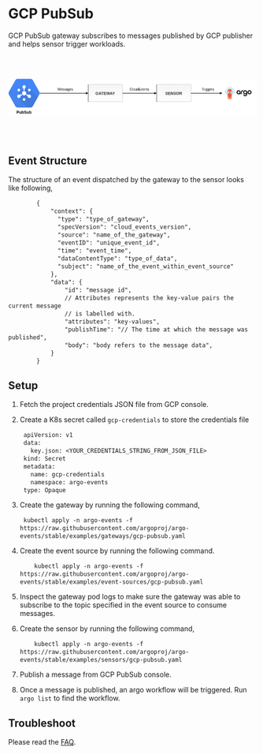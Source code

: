 # GCP PubSub

GCP PubSub gateway subscribes to messages published by GCP publisher and helps sensor trigger workloads.

<br/>
<br/>

<p align="center">
  <img src="https://github.com/argoproj/argo-events/blob/master/docs/assets/pubsub-setup.png?raw=true" alt="GCP PubSub Setup"/>
</p>

<br/>
<br/>

## Event Structure

The structure of an event dispatched by the gateway to the sensor looks like following,

            {
                "context": {
                  "type": "type_of_gateway",
                  "specVersion": "cloud_events_version",
                  "source": "name_of_the_gateway",
                  "eventID": "unique_event_id",
                  "time": "event_time",
                  "dataContentType": "type_of_data",
                  "subject": "name_of_the_event_within_event_source"
                },
                "data": {
                    "id": "message id",
                    // Attributes represents the key-value pairs the current message
                    // is labelled with.
                    "attributes": "key-values",
                    "publishTime": "// The time at which the message was published",
                  	"body": "body refers to the message data",
                }
            }

## Setup

1. Fetch the project credentials JSON file from GCP console.

2. Create a K8s secret called `gcp-credentials` to store the credentials file

        apiVersion: v1
        data:
          key.json: <YOUR_CREDENTIALS_STRING_FROM_JSON_FILE>
        kind: Secret
        metadata:
          name: gcp-credentials
          namespace: argo-events
        type: Opaque

3. Create the gateway by running the following command,

        kubectl apply -n argo-events -f https://raw.githubusercontent.com/argoproj/argo-events/stable/examples/gateways/gcp-pubsub.yaml

4. Create the event source by running the following command.
   
           kubectl apply -n argo-events -f https://raw.githubusercontent.com/argoproj/argo-events/stable/examples/event-sources/gcp-pubsub.yaml

5. Inspect the gateway pod logs to make sure the gateway was able to subscribe to the topic specified in the event source to consume messages.

6. Create the sensor by running the following command,
   
           kubectl apply -n argo-events -f https://raw.githubusercontent.com/argoproj/argo-events/stable/examples/sensors/gcp-pubsub.yaml

7. Publish a message from GCP PubSub console.

8. Once a message is published, an argo workflow will be triggered. Run `argo list` to find the workflow. 

## Troubleshoot
Please read the [FAQ](https://argoproj.github.io/argo-events/faq/).
